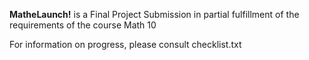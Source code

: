 <b>MatheLaunch!</b> is a Final Project Submission in partial fulfillment of the requirements of the course Math 10
<p>For information on progress, please consult checklist.txt
